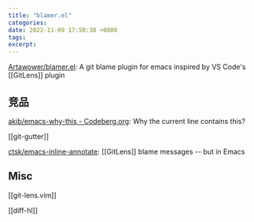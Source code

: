 ```yaml
---
title: "blamer.el"
categories: 
date: 2022-11-09 17:50:38 +0800
tags: 
excerpt: 
---
```



[Artawower/blamer.el](https://github.com/Artawower/blamer.el): A git blame plugin for emacs inspired by VS Code's [[GitLens]] plugin



## 竞品

[akib/emacs-why-this - Codeberg.org](https://codeberg.org/akib/emacs-why-this): Why the current line contains this?

[[git-gutter]]

[ctsk/emacs-inline-annotate](https://github.com/ctsk/emacs-inline-annotate): [[GitLens]] blame messages -- but in Emacs


## Misc

[[git-lens.vim]]

[[diff-hl]]
